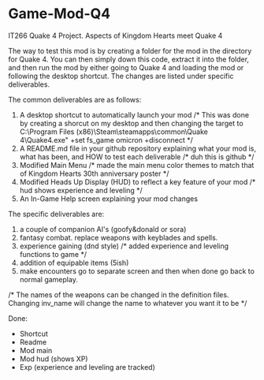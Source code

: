 # Game-Mod-Q4
IT266 Quake 4 Project. Aspects of Kingdom Hearts meet Quake 4

The way to test this mod is by creating a folder for the mod in the directory for Quake 4. You can then simply down this code, extract it into the folder, and then run the mod 
by either going to Quake 4 and loading the mod or following the desktop shortcut. The changes are listed under specific deliverables. 

The common deliverables are as follows:
1) A desktop shortcut to automatically launch your mod 
/* This was done by creating a shorcut on my desktop and then changing the target to C:\Program Files (x86)\Steam\steamapps\common\Quake 4\Quake4.exe" +set fs_game omicron +disconnect */
3) A README.md file in your github repository explaining what your mod is, what has been, and HOW to test each deliverable /* duh this is github */
4) Modified Main Menu /* made the main menu color themes to match that of Kingdom Hearts 30th anniversary poster */
5) Modified Heads Up Display (HUD) to reflect a key feature of your mod /* hud shows experience and leveling */
6) An In-Game Help screen explaining your mod changes

The specific deliverables are: 
1) a couple of companion AI's (goofy&donald or sora)
2) fantasy combat. replace weapons with keyblades and spells.
3) experience gaining (dnd style) /* added experience and leveling functions to game */
4) addition of equipable items (5ish)
5) make encounters go to separate screen and then when done go back to normal gameplay. 

/* The names of the weapons can be changed in the definition files. Changing inv_name will change the name to whatever you want it to be */

Done: 
- Shortcut
- Readme
- Mod main
- Mod hud (shows XP)
- Exp (experience and leveling are tracked)
